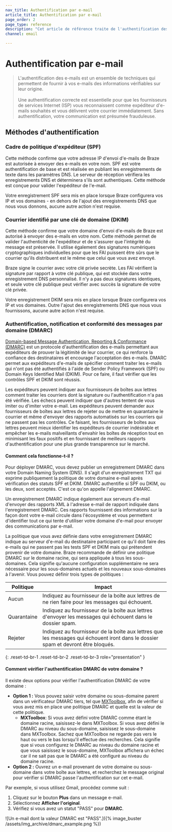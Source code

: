 ```yaml
---
nav_title: Authentification par e-mail
article_title: Authentification par e-mail
page_order: 2
page_type: reference
description: "Cet article de référence traite de l'authentification des e-mails, un ensemble de techniques visant à doter votre e-mail d'informations vérifiables sur son origine."
channel: email

---
```


# Authentification par e-mail

> L'authentification des e-mails est un ensemble de techniques qui permettent de fournir à vos e-mails des informations vérifiables sur leur origine.<br><br>Une authentification correcte est essentielle pour que les fournisseurs de services Internet (ISP) vous reconnaissent comme expéditeur d'e-mails souhaités et vous délivrent votre courrier immédiatement. Sans authentification, votre communication est présumée frauduleuse. 

## Méthodes d'authentification

### Cadre de politique d'expéditeur (SPF)

Cette méthode confirme que votre adresse IP d'envoi d'e-mails de Braze est autorisée à envoyer des e-mails en votre nom. SPF est votre authentification de base et est réalisée en publiant les enregistrements de texte dans les paramètres DNS. Le serveur de réception vérifiera les enregistrements DNS et déterminera s'ils sont authentiques. Cette méthode est conçue pour valider l'expéditeur de l'e-mail.

Votre enregistrement SPF sera mis en place lorsque Braze configurera vos IP et vos domaines - en dehors de l'ajout des enregistrements DNS que nous vous donnons, aucune autre action n'est requise.

### Courrier identifié par une clé de domaine (DKIM)

Cette méthode confirme que votre domaine d'envoi d'e-mails de Braze est autorisé à envoyer des e-mails en votre nom. Cette méthode permet de valider l'authenticité de l'expéditeur et de s'assurer que l'intégrité du message est préservée. Il utilise également des signatures numériques cryptographiques individuelles pour que les FAI puissent être sûrs que le courrier qu'ils distribuent est le même que celui que vous avez envoyé.

Braze signe le courrier avec votre clé privée secrète. Les FAI vérifient la signature par rapport à votre clé publique, qui est stockée dans votre enregistrement DNS personnalisé. Il n'y a pas deux signatures identiques, et seule votre clé publique peut vérifier avec succès la signature de votre clé privée.

Votre enregistrement DKIM sera mis en place lorsque Braze configurera vos IP et vos domaines. Outre l'ajout des enregistrements DNS que nous vous fournissons, aucune autre action n'est requise.

### Authentification, notification et conformité des messages par domaine (DMARC)

[Domain-based Message Authentication, Reporting & Conformance (DMARC)](https://dmarc.org/) est un protocole d'authentification des e-mails permettant aux expéditeurs de prouver la légitimité de leur courrier, ce qui renforce la confiance des destinataires et encourage l'acceptation des e-mails. DMARC permet aux expéditeurs d'e-mails de spécifier comment traiter les e-mails qui n'ont pas été authentifiés à l'aide de Sender Policy Framework (SPF) ou Domain Keys Identified Mail (DKIM). Pour ce faire, il faut vérifier que les contrôles SPF et DKIM sont réussis. 

Les expéditeurs peuvent indiquer aux fournisseurs de boîtes aux lettres comment traiter les courriers dont la signature ou l'authentification n'a pas été vérifiée. Les échecs peuvent indiquer que d'autres tentent de vous imiter ou d'imiter votre e-mail. Les expéditeurs peuvent demander aux fournisseurs de boîtes aux lettres de rejeter ou de mettre en quarantaine le courrier et même d'envoyer des rapports automatisés sur les courriers qui ne passent pas les contrôles. Ce faisant, les fournisseurs de boîtes aux lettres peuvent mieux identifier les expéditeurs de courrier indésirable et empêcher les e-mails malveillants d'envahir les boîtes de réception tout en minimisant les faux positifs et en fournissant de meilleurs rapports d'authentification pour une plus grande transparence sur le marché.

#### Comment cela fonctionne-t-il ?

Pour déployer DMARC, vous devez publier un enregistrement DMARC dans votre Domain Naming System (DNS). Il s'agit d'un enregistrement TXT qui exprime publiquement la politique de votre domaine e-mail après vérification des statuts SPF et DKIM. DMARC authentifie si SPF ou DKIM, ou les deux, sont acceptés. C'est ce qu'on appelle l'alignement DMARC.

Un enregistrement DMARC indique également aux serveurs d'e-mail d'envoyer des rapports XML à l'adresse e-mail de rapport indiquée dans l'enregistrement DMARC. Ces rapports fournissent des informations sur la façon dont votre e-mail circule dans l'écosystème et vous permettent d'identifier tout ce qui tente d'utiliser votre domaine d'e-mail pour envoyer des communications par e-mail.

La politique que vous avez définie dans votre enregistrement DMARC indique au serveur d'e-mail du destinataire participant ce qu'il doit faire des e-mails qui ne passent pas les tests SPF et DKIM mais qui prétendent provenir de votre domaine. Braze recommande de définir une politique DMARC sur le domaine racine, qui sera appliquée à tous les sous-domaines. Cela signifie qu'aucune configuration supplémentaire ne sera nécessaire pour les sous-domaines actuels et les nouveaux sous-domaines à l'avenir. Vous pouvez définir trois types de politiques :

| Politique | Impact |
| --- | --- |
| Aucun | Indiquez au fournisseur de la boîte aux lettres de ne rien faire pour les messages qui échouent. |
| Quarantaine | Indiquez au fournisseur de la boîte aux lettres d'envoyer les messages qui échouent dans le dossier spam. |
| Rejeter | Indiquez au fournisseur de la boîte aux lettres que les messages qui échouent iront dans le dossier spam et devront être bloqués. |
{: .reset-td-br-1 .reset-td-br-2 .reset-td-br-3 role="presentation" }

#### Comment vérifier l'authentification DMARC de votre domaine ?

Il existe deux options pour vérifier l'authentification DMARC de votre domaine :

- **Option 1 :** Vous pouvez saisir votre domaine ou sous-domaine parent dans un vérificateur DMARC tiers, tel que [MXToolbox](https://mxtoolbox.com/dmarc.aspx), afin de vérifier si vous avez mis en place une politique DMARC et quelle est la valeur de cette politique.
    - **MXToolbox**: Si vous avez défini votre DMARC comme étant le domaine racine, saisissez-le dans MXToolbox. Si vous avez défini le DMARC au niveau du sous-domaine, saisissez le sous-domaine dans MXToolbox. Sachez que MXToolbox ne regarde pas vers le haut ou vers le bas lorsqu'il effectue des recherches. Cela signifie que si vous configurez le DMARC au niveau du domaine racine et que vous saisissez le sous-domaine, MXToolbox affichera un échec car il ne sait pas que le DMARC a été configuré au niveau du domaine racine.
- **Option 2 :** Ouvrez un e-mail provenant de votre domaine ou sous-domaine dans votre boîte aux lettres, et recherchez le message original pour vérifier si DMARC passe l'authentification sur cet e-mail.

Par exemple, si vous utilisez Gmail, procédez comme suit :

1. Cliquez sur le bouton **Plus** <i class="fa-solid fa-ellipsis"></i> dans un message e-mail.
2. Sélectionnez **Afficher l'original**.
3. Vérifiez si vous avez un statut "PASS" pour **DMARC**.

\![Un e-mail dont la valeur DMARC est "PASS".]({% image_buster /assets/img_archive/dmarc_example.png %})

